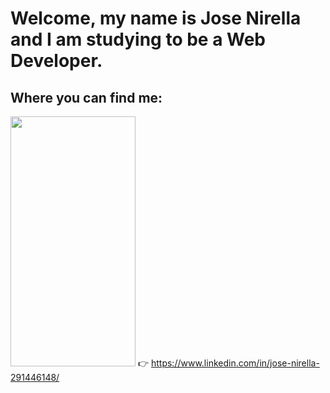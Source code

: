 # Welcome, my name is Jose Nirella and I am studying to be a Web Developer.

## Where you can find me:

<img src="Linkedin" data-canonical-src="https://github.com/jnirella/blob/main/imagenes/linkedin%20logo.png" width="200" height="400" /> :point_right: https://www.linkedin.com/in/jose-nirella-291446148/

